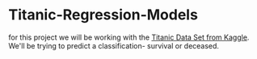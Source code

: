 # Titanic-Regression-Models
for this project we will be working with the [Titanic Data Set from Kaggle](https://www.kaggle.com/c/titanic).   We'll be trying to predict a classification- survival or deceased.
